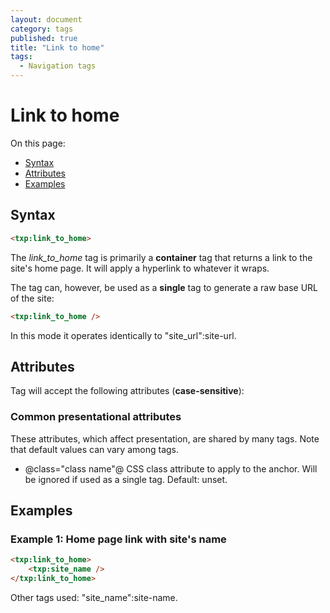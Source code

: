 ```yaml
---
layout: document
category: tags
published: true
title: "Link to home"
tags:
  - Navigation tags
---
```


# Link to home

On this page:

* [Syntax](#user-content-syntax)
* [Attributes](#user-content-attributes)
* [Examples](#user-content-examples)

## Syntax

```html
<txp:link_to_home>
```

The *link_to_home* tag is primarily a __container__ tag that returns a link to the site's home page. It will apply a hyperlink to whatever it wraps.

The tag can, however, be used as a __single__ tag to generate a raw base URL of the site:

```html
<txp:link_to_home />
```

In this mode it operates identically to "site_url":site-url.

## Attributes

Tag will accept the following attributes (**case-sensitive**):

### Common presentational attributes

These attributes, which affect presentation, are shared by many tags. Note that default values can vary among tags.

* @class="class name"@
CSS class attribute to apply to the anchor. Will be ignored if used as a single tag.
Default: unset.

## Examples

### Example 1: Home page link with site's name

```html
<txp:link_to_home>
    <txp:site_name />
</txp:link_to_home>
```

Other tags used: "site_name":site-name.
